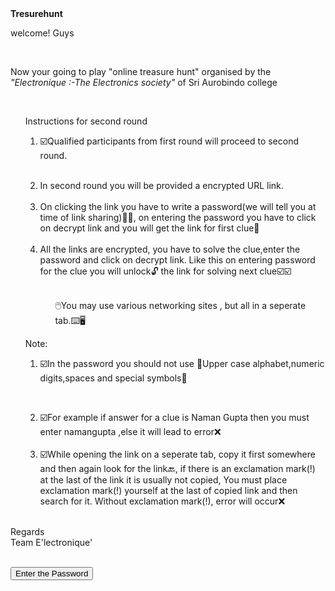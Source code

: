  
<html>
<head>
<centre><strong>Tresurehunt</strong></centre>
</head>
<body>
<p> welcome! Guys </p><br>
<p> Now your going to play "online treasure hunt" organised by the <em>"Electronique :-The Electronics society"</em> of Sri Aurobindo college </p><br>
<ul><p>Instructions for second round<br>
 
<ol>
 <li>
  <p>☑️Qualified participants from first round will proceed to second round.</li> <br>


<li>In second round you will be provided a encrypted URL link.</li> <br>



<li>On clicking the link you have to write a password(we will tell you at time of link sharing)👀👀, on entering the password you have to click on  decrypt link and you will get the link for first clue👀 </li> <br>



<li>All the links are encrypted, you have to solve the clue,enter the password and click on decrypt link. Like this on entering password for the clue you will unlock🔓 the link for solving next clue☑️☑️</li> <br>



<ul>🖱️You may use various networking sites , but all in a seperate tab.⌨️🖥️</p> </ul>

</ol>

 </ul>


<ul><p>Note:<br>
 <ol>
  <li>

☑️In the password you should not use 🚫Upper case alphabet,numeric digits,spaces and special symbols🚫</li><br>



<li>
☑️For example if answer for a clue is Naman Gupta then you must enter namangupta ,else it will lead to error❌</li><br>


<li>
☑️While opening the link on a seperate tab, copy it first somewhere and then again look for the link🔙, if there is an exclamation mark(!) at the last of the link it is usually not copied, You must place exclamation mark(!)  yourself at the last of copied link and then search for it. Without exclamation mark(!), error will occur❌ </li> <br>
</ol> 

</ul>






<p>Regards<br>
Team E'lectronique'</p><br>
<a href="https://linkenc.net/XiYtLWTo2oMPJvTIPkF7lQYqLwdW3N-mU4Ld7Udm1hL79NHSpcuX.xWeus20A~6M.ZL1iB5padYZHs~Eq-PA5JxC.7XRFXBWAftzA!"><button>Enter the Password</button></a>



